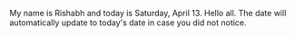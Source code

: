 My name is Rishabh and today is Saturday, April 13. Hello all. The date will automatically update to today's date in case you did not notice.
